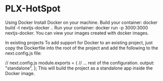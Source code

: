 # PLX-HotSpot

Using Docker
Install Docker on your machine.
Build your container: docker build -t nextjs-docker ..
Run your container: docker run -p 3000:3000 nextjs-docker.
You can view your images created with docker images.

In existing projects
To add support for Docker to an existing project, just copy the Dockerfile into the root of the project and add the following to the next.config.js file:

// next.config.js
module.exports = {
  // ... rest of the configuration.
  output: "standalone",
};
This will build the project as a standalone app inside the Docker image.